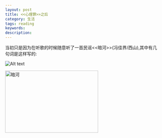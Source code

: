 ```yaml
---
layout: post
title: <<心理罪>>之后
category: 生活
tags: reading
keywords:
description:
---
```


当初只是因为在听歌的时候随意听了一首民谣<<暗河>>(冯佳界/西山),其中有几句词是这样写的:

![Alt text](https://dn-yeungben.qbox.me/public/img/life/anhe.jpg)

 <img src="https://dn-yeungben.qbox.me/public/img/life/anhe.jpg" width = "300" height = "200" alt="暗河" align=center />






